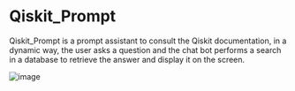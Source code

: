 # Qiskit_Prompt
Qiskit_Prompt is a prompt assistant to consult the Qiskit documentation, in a dynamic way, the user asks a question and the chat bot performs a search in a database to retrieve the answer and display it on the screen.

![image](https://github.com/ing-Hugo/Qiskit_Prompt/assets/68777214/96163c76-acde-4d83-a5e8-158dbc263f71)

